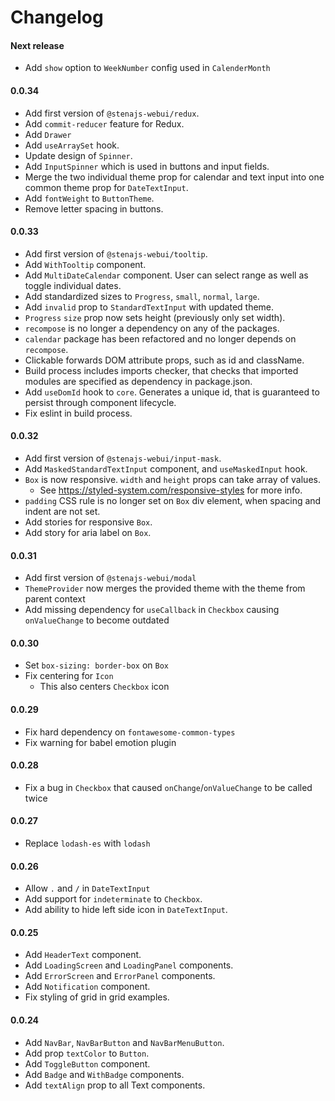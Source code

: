 # Changelog

#### Next release

* Add `show` option to `WeekNumber` config used in `CalenderMonth`

#### 0.0.34

* Add first version of `@stenajs-webui/redux`.
* Add `commit-reducer` feature for Redux.
* Add `Drawer`
* Add `useArraySet` hook.
* Update design of `Spinner`.
* Add `InputSpinner` which is used in buttons and input fields.
* Merge the two individual theme prop for calendar and text input into one common theme prop for `DateTextInput`.
* Add `fontWeight` to `ButtonTheme`.
* Remove letter spacing in buttons.

#### 0.0.33

* Add first version of `@stenajs-webui/tooltip`.
* Add `WithTooltip` component.
* Add `MultiDateCalendar` component. User can select range as well as toggle individual dates.
* Add standardized sizes to `Progress`, `small`, `normal`, `large`.
* Add `invalid` prop to `StandardTextInput` with updated theme.
* `Progress` `size` prop now sets height (previously only set width).
* `recompose` is no longer a dependency on any of the packages.
* `calendar` package has been refactored and no longer depends on `recompose`.
* Clickable forwards DOM attribute props, such as id and className.
* Build process includes imports checker, that checks that imported modules are specified as dependency in package.json.
* Add `useDomId` hook to `core`. Generates a unique id, that is guaranteed to persist through component lifecycle.
* Fix eslint in build process.

#### 0.0.32

* Add first version of `@stenajs-webui/input-mask`.
* Add `MaskedStandardTextInput` component, and `useMaskedInput` hook.
* `Box` is now responsive. `width` and `height` props can take array of values.
    * See https://styled-system.com/responsive-styles for more info.
* `padding` CSS rule is no longer set on `Box` div element, when spacing and indent are not set.
* Add stories for responsive `Box`.
* Add story for aria label on `Box`.

#### 0.0.31

* Add first version of `@stenajs-webui/modal`
* `ThemeProvider` now merges the provided theme with the theme from parent context
* Add missing dependency for `useCallback` in `Checkbox` causing `onValueChange` to become outdated

#### 0.0.30

* Set `box-sizing: border-box` on `Box`
* Fix centering for `Icon`
    * This also centers `Checkbox` icon

#### 0.0.29

* Fix hard dependency on `fontawesome-common-types`
* Fix warning for babel emotion plugin

#### 0.0.28

* Fix a bug in `Checkbox` that caused `onChange`/`onValueChange` to be called twice

#### 0.0.27

* Replace `lodash-es` with `lodash`

#### 0.0.26

* Allow `.` and `/` in `DateTextInput`
* Add support for `indeterminate` to `Checkbox`.
* Add ability to hide left side icon in `DateTextInput`.

#### 0.0.25

* Add `HeaderText` component.
* Add `LoadingScreen` and `LoadingPanel` components.
* Add `ErrorScreen` and `ErrorPanel` components.
* Add `Notification` component.
* Fix styling of grid in grid examples.

#### 0.0.24

* Add `NavBar`, `NavBarButton` and `NavBarMenuButton`.
* Add prop `textColor` to `Button`.
* Add `ToggleButton` component.
* Add `Badge` and `WithBadge` components.
* Add `textAlign` prop to all Text components.
